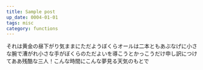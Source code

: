 ```yaml
---
title: Sample post
up_date: 0004-01-01
tags: misc
category: functions
---
```


それは黄金の昼下がり気ままにただようぼくらオールは二本ともあぶなげに小さな腕で漕がれ小さな手がぼくらのただよいを導こうとかっこうだけ申し訳につけてああ残酷な三人！こんな時間にこんな夢見る天気のもとで